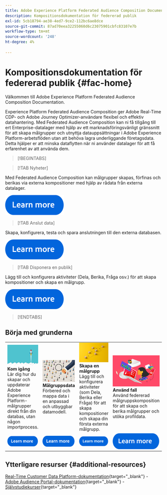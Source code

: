 ```yaml
---
title: Adobe Experience Platform Federated Audience Composition Documentation - startsida
description: Kompositionsdokumentation för federerad publik
exl-id: 5cb18794-ae38-4ed7-9ce2-112bc6ae8dce
source-git-commit: 87ad70eea32255060d6c23075901cbfc83107e7b
workflow-type: tm+mt
source-wordcount: '248'
ht-degree: 4%

---
```


# Kompositionsdokumentation för federerad publik  {#fac-home}

Välkommen till Adobe Experience Platform Federated Audience Composition Documentation.

Experience Platform Federated Audience Composition ger Adobe Real-Time CDP- och Adobe Journey Optimizer-användare flexibel och effektiv datahantering. Med Federated Audience Composition kan ni få tillgång till ert Enterprise-datalager med hjälp av ett marknadsföringsvänligt gränssnitt för att skapa målgrupper och utnyttja datauppsättningar i Adobe Experience Platform-arbetsflöden utan att behöva lagra underliggande företagsdata. Detta hjälper er att minska dataflytten när ni använder datalager för att få erfarenhet av att använda dem.

>[!BEGINTABS]

>[!TAB Nyheter]

Med Federated Audience Composition kan målgrupper skapas, förfinas och berikas via externa kompositioner med hjälp av rådata från externa datalager.

[![bild](assets/learn-more-button.svg)](start/release-notes.md)

>[!TAB Anslut data]

Skapa, konfigurera, testa och spara anslutningen till den externa databasen.

[![bild](assets/learn-more-button.svg)](connections/federated-db.md)

>[!TAB Disponera en publik]

Lägg till och konfigurera aktiviteter (Dela, Berika, Fråga osv.) för att skapa kompositioner och skapa en målgrupp.

[![bild](assets/learn-more-button.svg)](compositions/gs-compositions.md)

>[!ENDTABS]

## Börja med grunderna

<table style="table-layout:fixed">
  <tr style="border: 0;">
    <td>
    <a href="start/get-started.md"><img src="assets/do-not-localize/start-quick.png"></a>
    <div><strong>Kom igång</strong><br/>Lär dig hur du skapar och uppdaterar Adobe Experience Platform-målgrupper direkt från din databas, utan någon importprocess.
    </div>
    </td>
    <td>
    <a href="data-management/gs-models.md"><img src="assets/do-not-localize/start-profiles.png"></a>
    <div><strong>Målgruppsdata</strong><br/>Förbered och mappa data i en anpassad och utbyggbar datamodell.
    </div>
    </td>
    <td>
    <a href="compositions/gs-compositions.md"><img src="assets/do-not-localize/start-journey.jpeg"></a>
    <div><strong>Skapa en målgrupp</strong><br/>Lägg till och konfigurera aktiviteter (som Dela, Berika eller Fråga) för att skapa kompositioner och skapa din första externa målgrupp.
    </div>
    </td>
    <td>
    <a href="start/get-started.md#use-cases"><img src="assets/do-not-localize/start-use-cases.png"></a>
    <div><strong>Använd fall</strong><br/>Använd federerad målgruppskomposition för att skapa och berika målgrupper och utöka profildata.
    </div>
    </td>
    <td>
    <a href="start/faq.md"><img src="assets/do-not-localize/start-faq.png"></a>
    <div><strong>Vanliga frågor</strong><br/>Vanliga frågor och svar om Federated Audience Composition.</div>
    </td>
  </tr>
  <tr style="border: 0;">
    <td><a href="start/get-started.md"><img src="assets/learn-more-button.svg"></a></td>
    <td><a href="data-management/gs-models.md"><img src="assets/learn-more-button.svg"></a></td>
    <td><a href="compositions/gs-compositions.md"><img src="assets/learn-more-button.svg"></a></td>
    <td><a href="start/get-started.md#use-cases"><img src="assets/learn-more-button.svg"></a></td>
    <td><a href="start/faq.md"><img src="assets/learn-more-button.svg"></a></td>
    </tr>
</table>

## Ytterligare resurser  {#additional-resources}

[Real-Time Customer Data Platform-dokumentation](https://experienceleague.adobe.com/en/docs/experience-platform/rtcdp/home){target="_blank"} - [Adobe Audience Portal-dokumentation](https://experienceleague.adobe.com/en/docs/experience-platform/segmentation/ui/audience-dashboard){target="_blank"} - [Självstudiekurser](https://experienceleague.adobe.com/en/docs/platform-learn/tutorials/audiences/introduction-to-audience-portal-and-composition){target="_blank"}
